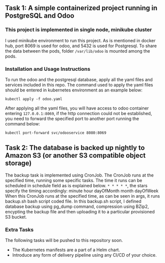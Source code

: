 ## Task 1: A simple containerized project running in PostgreSQL and Odoo

### This project is implemented in single node, minikube cluster

I used minikube environment to run this project. As is mentioned in docker hub, port 8069 is used for odoo, and 5432 is used for Postgresql. To share the data between the pods, folder `/var/lib/odoo` is mounted among the pods.

### Installation and Usage Instructions

To run the odoo and the postgresql database, apply all the yaml files and services included in this repo. The command used to apply the yaml files should be entered in kubernetes environment as an example below:

`kubectl apply -f odoo.yaml`

After applying all the yaml files, you will have access to odoo container entering `127.0.0.1:8069`, if the http connection could not be established, you need to forward the specified port to another port running the command below:

`kubectl port-forward svc/odooservice 8080:8069`

## Task 2: The database is backed up nightly to Amazon S3 (or another S3 compatible object storage)

The backup task is implemented using CronJob. The CronJob runs at the specified time, running some specific tasks. The time it runs can be scheduled in schedule field as is explained below.
`* * * * *`, the stars specify the timing accordingly:
minute hour dayOfMonth month dayOfWeek
When this CronJob runs at the specified time, as can be seen in args, it runs backup.sh bash script coded file.
In this backup.sh script, I defined database backup using pg_dump command, compression using BZip2, encypting the backup file and then uploading it to a particular provisioned S3 bucket.

### Extra Tasks

The following tasks will be pushed to this repository soon.

- The Kubernetes manifests are a part of a Helm chart.
- Introduce any form of delivery pipeline using any CI/CD of your choice.
